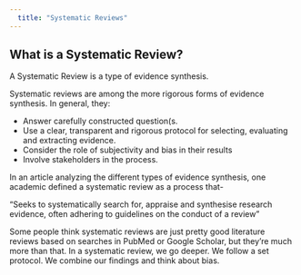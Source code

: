 ```yaml
---
  title: "Systematic Reviews"
---
```


## What is a Systematic Review?


A Systematic Review is a type of evidence synthesis. 

Systematic reviews are among the more rigorous forms of evidence synthesis. In general, they:

- Answer carefully constructed question(s.
- Use a clear, transparent and rigorous protocol for selecting, evaluating and extracting evidence. 
- Consider the role of subjectivity and bias in their results
- Involve stakeholders in the process.  

In an article analyzing the different types of evidence synthesis, one academic defined a systematic review as a process that-

“Seeks to systematically search for, appraise and synthesise research evidence, often
adhering to guidelines on the conduct of a review”

Some people think systematic reviews are just pretty good literature reviews based on searches in PubMed or Google Scholar, but they’re much more than that. In a systematic review, we go deeper. We follow a set protocol. We combine our findings and think about bias.